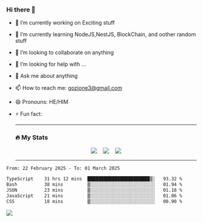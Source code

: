 ### Hi there 👋

<!--
**charlieScript/charlieScript** is a ✨ _special_ ✨ repository because its `README.md` (this file) appears on your GitHub profile.

Here are some ideas to get you started: -->

- 🔭 I’m currently working on Exciting stuff
- 🌱 I’m currently learning NodeJS,NestJS, BlockChain, and oother random stuff
- 👯 I’m looking to collaborate on anything
- 🤔 I’m looking for help with ...
- 💬 Ask me about anything
- 📫 How to reach me: gozione3@gmail.com
- 😄 Pronouns: HE/HIM
- ⚡ Fun fact:


  ---

  ### :fire: My Stats

  <div id="stats" align="center">
  <img src="http://github-readme-streak-stats.herokuapp.com?user=charlieScript&theme=dark&date_format=M%20j%5B%2C%20Y%5D" />&nbsp;&nbsp;&nbsp;
  <img src="https://github-readme-stats.vercel.app/api/top-langs/?username=charlieScript&layout=compact&theme=vision-friendly-dark"/>&nbsp;&nbsp;&nbsp;
  <img src="https://github-readme-stats.vercel.app/api?username=charlieScript&show_icons=true&theme=radical"/>
  </div>

  ---



<!--START_SECTION:waka-->

```txt
From: 22 February 2025 - To: 01 March 2025

TypeScript    31 hrs 12 mins  ███████████████████████▒░   93.32 %
Bash          38 mins         ▒░░░░░░░░░░░░░░░░░░░░░░░░   01.94 %
JSON          23 mins         ▒░░░░░░░░░░░░░░░░░░░░░░░░   01.18 %
JavaScript    21 mins         ▒░░░░░░░░░░░░░░░░░░░░░░░░   01.06 %
CSS           18 mins         ▒░░░░░░░░░░░░░░░░░░░░░░░░   00.90 %
```

<!--END_SECTION:waka-->
![](https://komarev.com/ghpvc/?username=charlieScript)

